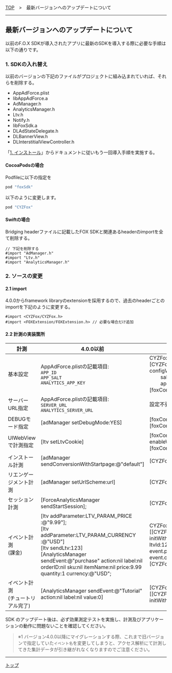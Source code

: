 [TOP](../../README.md)　>　最新バージョンへのアップデートについて

---

## 最新バージョンへのアップデートについて

以前のF.O.X SDKが導入されたアプリに最新のSDKを導入する際に必要な手順は以下の通りです。

### 1. SDKの入れ替え
以前のバージョンの下記のファイルがプロジェクトに組み込まれていれば、それらを削除する。
* AppAdForce.plist
* libAppAdForce.a
* AdManager.h
* AnalyticsManager.h
* Ltv.h
* Notify.h
* libFoxSdk.a
* DLAdStateDelegate.h
* DLBannerView.h
* DLInterstitialViewController.h

「[1. インストール](../../README.md#install_sdk)」からドキュメントに従いもう一回導入手順を実施する。

#### CocoaPodsの場合
Podfileに以下の指定を
```ruby
pod "foxSdk"
```
以下のように変更します。
```ruby
pod "CYZFox"
```

#### Swiftの場合
Bridging headerファイルに記載したFOX SDKと関連あるheaderのimportを全て削除する。
```objc
// 下記を削除する
#import "AdManager.h"
#import "Ltv.h"
#import "AnalyticsManager.h"
```

### 2. ソースの変更
#### 2.1 import
4.0.0からframework libraryのextensionを採用するので、過去のheaderごとのimportを下記のように変更する。
```objc
#import <CYZFox/CYZFox.h>
#import <FOXExtension/FOXExtension.h> // 必要な場合だけ追加
```
#### 2.2 計測の実装箇所
|計測|4.0.0以前|4.0.0から|
|---|---|---|
|基本設定|AppAdForce.plistの記載項目:<br/>`APP_ID`<br/>`APP_SALT`<br/>`ANALYTICS_APP_KEY`|CYZFoxConfig* foxConfig = [CYZFoxConfig configWithAppId:4879<br/>&nbsp;&nbsp;&nbsp;&nbsp;&nbsp;&nbsp;&nbsp;&nbsp;salt:@"xxxxx" <br/>&nbsp;&nbsp;&nbsp;&nbsp;&nbsp;&nbsp;&nbsp;&nbsp;appKey:@"yyyyyy"];<br/>[foxConfig activate];|
|サーバーURL指定|AppAdForce.plistの記載項目:<br/>`SERVER_URL`<br/>`ANALYTICS_SERVER_URL`|設定不要です
|DEBUGモード指定|[adManager setDebugMode:YES]|[foxConfig enableDebugMode];<br>[foxConfig activate];
|UIWebViewで計測指定|[ltv setLtvCookie]|[foxConfig enableWebViewTracking];<br>[foxConfig activate];
|インストール計測|[adManager sendConversionWithStartpage:@"default"]|[CYZFox trackInstall]|
|リエンゲージメント計測|[adManager setUrlScheme:url]|[CYZFox handleOpenURL:url]|
|セッション計測|[ForceAnalyticsManager sendStartSession];|[CYZFox trackSession]|
|イベント計測<br/>(課金)|[ltv addParameter:LTV_PARAM_PRICE :@"9.99"];<br/>[ltv addParameter:LTV_PARAM_CURRENCY :@"USD"]<br/>[ltv sendLtv:123]<br/> [AnalyticsManager sendEvent:@"purchase" action:nil label:nil orderID:nil sku:nil itemName:nil price:9.99 quantity:1 currency:@"USD";|CYZFoxEvent* event = [[CYZFoxEvent alloc] initWithEventName:@"purchase" ltvId:123];<br/>event.price = 9.99;<br/>event.currency = @"USD";<br/>[CYZFox trackEvent:event];|
|イベント計測<br/>(チュートリアル完了)|[AnalyticsManager sendEvent:@"Tutorial" action:nil label:nil value:0]|[CYZFox trackEvent:[[CYZFoxEvent alloc] initWithEventName:@"Tutorial"]];|



SDK のアップデート後は、必ず効果測定テストを実施し、計測及びアプリケーションの動作に問題ないことを確認してください。
> ※1 バージョン4.0.0以降にマイグレーションする際、これまで旧バージョンで指定していた`イベント名`を変更してしまうと、アクセス解析にて計測してきた集計データが引き継がれなくなりますのでご注意ください。

---
[トップ](../../README.md)

